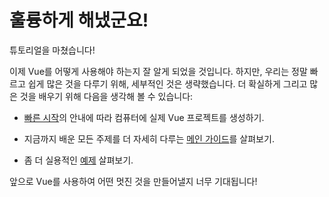# 훌륭하게 해냈군요!

튜토리얼을 마쳤습니다!

이제 Vue를 어떻게 사용해야 하는지 잘 알게 되었을 것입니다.
하지만, 우리는 정말 빠르고 쉽게 많은 것을 다루기 위해, 세부적인 것은 생략했습니다.
더 확실하게 그리고 많은 것을 배우기 위해 다음을 생각해 볼 수 있습니다:

- [빠른 시작](/guide/quick-start.html)의 안내에 따라 컴퓨터에 실제 Vue 프로젝트를 생성하기.

- 지금까지 배운 모든 주제를 더 자세히 다루는 [메인 가이드](/guide/essentials/application.html)를 살펴보기.

- 좀 더 실용적인 [예제](/examples/) 살펴보기.

앞으로 Vue를 사용하여 어떤 멋진 것을 만들어낼지 너무 기대됩니다!
